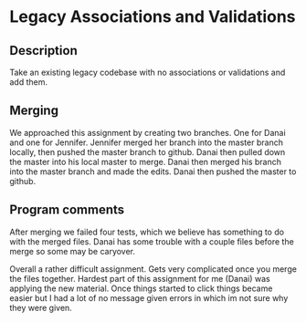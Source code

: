 # Legacy Associations and Validations

## Description

Take an existing legacy codebase with no associations or validations and add them.

## Merging

We approached this assignment by creating two branches. One for Danai and one for Jennifer. Jennifer merged her branch into the master branch locally, then pushed the master branch to github. Danai then pulled down the master into his local master to merge. Danai then merged his branch into the master branch and made the edits. Danai then pushed the master to github.

## Program comments
After merging we failed four tests, which we believe has something to do with the merged files. Danai has some trouble with a couple files before the merge so some may be caryover.

Overall a rather difficult assignment. Gets very complicated once you merge the files together. Hardest part of this assignment for me (Danai) was applying the new material. Once things started to click things became easier but I had a lot of no message given errors in which im not sure why they were given.
